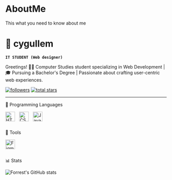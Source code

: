 # AboutMe
This what you need to know about me

# 🎵 cygullem

**`IT STUDENT (Web designer)`**

Greetings! 👩‍💻 Computer Studies student specializing in Web Development | 🎓 Pursuing a Bachelor's Degree | Passionate about crafting user-centric web experiences.

   <p align="left">
      <a href="[https://github.com/cygullem?tab=followers](https://github.com/cygullem?tab=followers)">
         <img alt="followers" title="Follow me on Github" src="https://custom-icon-badges.demolab.com/github/followers/NicxsCodeSymphony?color=236ad3&labelColor=1155ba&style=for-the-badge&logo=person-add&label=Follow&logoColor=white"/></a>
      <a href="[https://github.com/NicxsCodeSymphony?tab=repositories&sort=stargazers](https://github.com/cygullem?tab=repositories)">
         <img alt="total stars" title="Total stars on GitHub" src="https://custom-icon-badges.demolab.com/github/stars/NicxsCodeSymphony?color=55960c&style=for-the-badge&labelColor=488207&logo=star"/></a>
   </p>

---

   🧰 Programming Languages

<img align="left" alt="HTML" width="30px" style="padding-right:10px;" src="https://cdn.jsdelivr.net/gh/devicons/devicon/icons/html5/html5-plain.svg" />
<img align="left" alt="CSS" width="30px" style="padding-right:10px;" src="https://cdn.jsdelivr.net/gh/devicons/devicon/icons/css3/css3-plain.svg" />
<img align="left" alt="JavaScript" width="30px" style="padding-right:10px;" src="https://cdn.jsdelivr.net/gh/devicons/devicon/icons/javascript/javascript-plain.svg" />
<br>


#

   🧰 Tools 
   
<img align="left" alt="Figma" width="30px" style="padding-right: 10px;" src="https://cdn.jsdelivr.net/gh/devicons/devicon/icons/figma/figma-original.svg" />
          
 <br>

#

📊 Stats

![Forrest's GitHub stats](https://github-readme-stats.vercel.app/api?username=cygullem&show_icons=true&theme=gruvbox)
